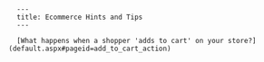 
      ---
      title: Ecommerce Hints and Tips
      ---

      [​What happens when a shopper 'adds to cart' on your store?](default.aspx#pageid=add_to_cart_action)
      